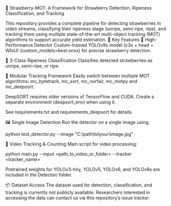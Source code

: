 🍓 Strawberry-MOT: A Framework for Strawberry Detection, Ripeness Classification, and Tracking

This repository provides a complete pipeline for detecting strawberries in video streams, classifying their ripeness stage (unripe, semi-ripe, ripe), and tracking them using multiple state-of-the-art multi-object tracking (MOT) algorithms to support accurate yield estimation.
🔑 Key Features
🍓 High-Performance Detector
Custom-trained YOLOv8s model (c3x + head + WIoU) (custom_models>best.onxx) for precise strawberry detection.

🎯 3-Class Ripeness Classification
Classifies detected strawberries as unripe, semi-ripe, or ripe.

🔄 Modular Tracking Framework
Easily switch between multiple MOT algorithms: mc_bytetrack, mc_sort, mc_norfair, mc_motpy and mc_deepsort. 

DeepSORT requires older versions of TensorFlow and CUDA. Create a separate environment (deepsort_env) when using it.

See requirements.txt and requirements_deepsort for details.

🖼️ Single Image Detection
Run the detector on a single image using:

python test_detector.py --image "C:\path\to\your\image.jpg"

🎥 Video Tracking & Counting
Main script for video processing:

python main.py --input <path_to_video_or_folder> --tracker <tracker_name>

Pretrained weights for YOLOv3-tiny, YOLOv5, YOLOv6, and YOLOv8s are included in the Detector/ folder.

📦 Dataset Access
The dataset used for detection, classification, and tracking is currently not publicly available.
Researchers interested in accessing the data can contact us via this repository’s issue tracker.




